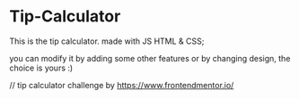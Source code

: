 # Tip-Calculator
This is the tip calculator. made with JS HTML & CSS;

you can modify it by adding some other features or by changing design, the choice is yours :)

// tip calculator challenge by https://www.frontendmentor.io/
